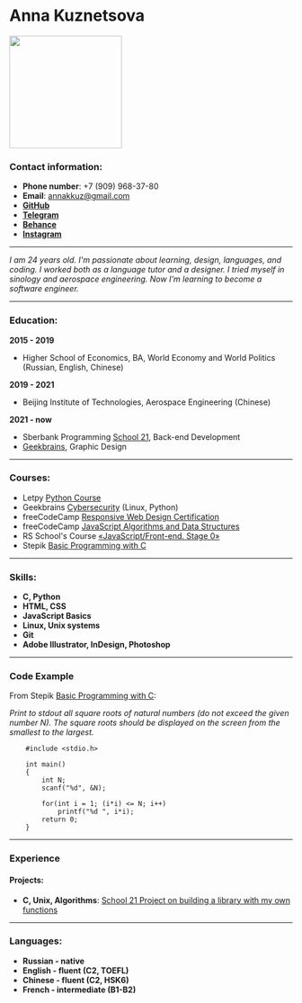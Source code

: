 # **Anna Kuznetsova**  

<img src="https://drive.google.com/uc?export=view&id=1G8sUBTVC06ZlRtpNRNYc7mv7RYK8yz9a" width="200" />

### **Contact information**:  

- **Phone number**: +7 (909) 968-37-80  
- **Email**: <annakkuz@gmail.com>  
- [**GitHub**](https://github.com/justannakuznetsova)
- [**Telegram**](http://t.me/justannakuznetsova)
- [**Behance**](https://www.behance.net/just_anna)
- [**Instagram**](https://www.instagram.com/just_anna_kuznetsova/)

___________________________________________________________________

*I am 24 years old. I'm passionate about learning, design, languages, and coding. I worked both as a language tutor and a designer. I tried myself in sinology and aerospace engineering. Now I'm learning to become a software engineer.*

___________________________________________________________________

### **Education**:  

**2015 - 2019**  
- Higher School of Economics, BA, World Economy and World Politics (Russian, English, Chinese)  

**2019 - 2021**  
- Beijing Institute of Technologies, Aerospace Engineering (Chinese)  

**2021 - now**  
- Sberbank Programming [School 21](https://21-school.ru/), Back-end Development
- [Geekbrains](https://gb.ru/go/E85CvK), Graphic Design 

___________________________________________________________________

### **Courses**:  
- Letpy [Python Course](https://letpy.com/) 
- Geekbrains [Cybersecurity](https://gb.ru/go/qySFU8) (Linux, Python)
- freeCodeCamp [Responsive Web Design Certification](https://www.freecodecamp.org/learn/responsive-web-design/#basic-html-and-html5)
- freeCodeCamp [JavaScript Algorithms and Data Structures](https://www.freecodecamp.org/learn/javascript-algorithms-and-data-structures/)
- RS School's Course [«JavaScript/Front-end. Stage 0»](https://rs.school/js-stage0/)
- Stepik [Basic Programming with C](https://stepik.org/course/3078/syllabus)   

_________________________________________________________________  

### **Skills**:  

- **C, Python** 
- **HTML, CSS**
- **JavaScript Basics**
- **Linux, Unix systems**
- **Git**
- **Adobe Illustrator, InDesign, Photoshop**  

_________________________________________________________________  

### **Code Example**  
From Stepik [Basic Programming with C](https://stepik.org/course/3078/syllabus):  

*Print to stdout all square roots of natural numbers (do not exceed the given number N). The square roots should be displayed on the screen from the smallest to the largest.*

```   
    #include <stdio.h>

    int main() 
    {
        int N;
        scanf("%d", &N);
    
        for(int i = 1; (i*i) <= N; i++)
            printf("%d ", i*i);
        return 0;
    }
```

_________________________________________________________________  

### **Experience**
#### **Projects**:
- **C, Unix, Algorithms**: [School 21 Project on building a library with my own functions](https://github.com/justannakuznetsova/School-21-Libft-with-GNL-Project)

_________________________________________________________________  

### **Languages**: 
- **Russian - native** 
- **English - fluent (C2, TOEFL)** 
- **Chinese - fluent (C2, HSK6)** 
- **French  - intermediate (B1-B2)**
